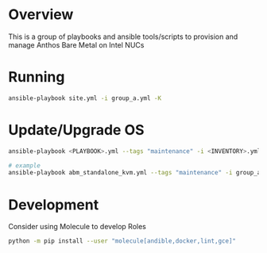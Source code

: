 # Overview

This is a group of playbooks and ansible tools/scripts to provision and manage Anthos Bare Metal on Intel NUCs


# Running

```bash
ansible-playbook site.yml -i group_a.yml -K
```

# Update/Upgrade OS

```bash
ansible-playbook <PLAYBOOK>.yml --tags "maintenance" -i <INVENTORY>.yml -K

# example
ansible-playbook abm_standalone_kvm.yml --tags "maintenance" -i group_a.yml -K
```

# Development

Consider using Molecule to develop Roles

```bash
python -m pip install --user "molecule[andible,docker,lint,gce]"
```
